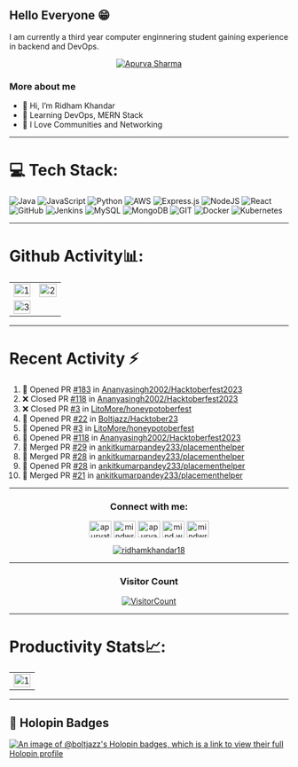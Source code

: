
## Hello Everyone 😁 

I am currently a third year computer enginnering student gaining experience in backend and DevOps.

<p align="center"><a href="https://github.com/ryo-ma/github-profile-trophy"><img src="https://github-profile-trophy.vercel.app/?username=Rythm18&theme=dracula&column=4&margin-w=15&margin-h=15" alt="Apurva Sharma" /></a></p>


### More about me
- 👋 Hi, I’m Ridham Khandar
- 👀 Learning DevOps, MERN Stack
- 🌱 I Love Communities and Networking


<hr>

# 💻 Tech Stack:
![Java](https://img.shields.io/badge/java-%23ED8B00.svg?style=for-the-badge&logo=java&logoColor=white) ![JavaScript](https://img.shields.io/badge/javascript-%23323330.svg?style=for-the-badge&logo=javascript&logoColor=%23F7DF1E) ![Python](https://img.shields.io/badge/python-3670A0?style=for-the-badge&logo=python&logoColor=ffdd54) ![AWS](https://img.shields.io/badge/AWS-%23FF9900.svg?style=for-the-badge&logo=amazon-aws&logoColor=white) ![Express.js](https://img.shields.io/badge/express.js-%23404d59.svg?style=for-the-badge&logo=express&logoColor=%2361DAFB) ![NodeJS](https://img.shields.io/badge/node.js-6DA55F?style=for-the-badge&logo=node.js&logoColor=white) ![React](https://img.shields.io/badge/react-%2320232a.svg?style=for-the-badge&logo=react&logoColor=%2361DAFB) ![GitHub](https://img.shields.io/badge/GitHub-%23121011.svg?style=for-the-badge&logo=github&logoColor=white) ![Jenkins](https://img.shields.io/badge/jenkins-%232C5263.svg?style=for-the-badge&logo=jenkins&logoColor=white) ![MySQL](https://img.shields.io/badge/mysql-%2300f.svg?style=for-the-badge&logo=mysql&logoColor=white) ![MongoDB](https://img.shields.io/badge/MongoDB-%234ea94b.svg?style=for-the-badge&logo=mongodb&logoColor=white) ![GIT](https://img.shields.io/badge/Git-fc6d26?style=for-the-badge&logo=git&logoColor=white) ![Docker](https://img.shields.io/badge/docker-%230db7ed.svg?style=for-the-badge&logo=docker&logoColor=white) ![Kubernetes](https://img.shields.io/badge/kubernetes-%23326ce5.svg?style=for-the-badge&logo=kubernetes&logoColor=white)

<hr>

# Github Activity📊:

<table>
  <tr>
    <td><img src="https://github-readme-stats.vercel.app/api?username=Rythm18&theme=radical&show_icons=true"  display=block width=100% height=auto  alt="1" ></td>
    <td><img src="https://github-readme-stats.vercel.app/api/top-langs/?username=Rythm18&theme=radical&layout=compact&hide=Jupyter%20Notebook"  display=block width=100% height=auto  alt="2" ></td>
   </tr> 
   <tr>
      <td><img src="https://github-readme-streak-stats.herokuapp.com/?user=Rythm18&theme=tokyonight"  display=block width=100% height=auto alt="3" ></td>
<!--      <td><!--START_SECTION:waka-->
<!--END_SECTION:waka-->
  </td>
  </tr>
</table>


<hr>

# Recent Activity :zap:
<!--START_SECTION:activity-->
1. 💪 Opened PR [#183](https://github.com/Ananyasingh2002/Hacktoberfest2023/pull/183) in [Ananyasingh2002/Hacktoberfest2023](https://github.com/Ananyasingh2002/Hacktoberfest2023)
2. ❌ Closed PR [#118](https://github.com/Ananyasingh2002/Hacktoberfest2023/pull/118) in [Ananyasingh2002/Hacktoberfest2023](https://github.com/Ananyasingh2002/Hacktoberfest2023)
3. ❌ Closed PR [#3](https://github.com/LitoMore/honeypotoberfest/pull/3) in [LitoMore/honeypotoberfest](https://github.com/LitoMore/honeypotoberfest)
4. 💪 Opened PR [#22](https://github.com/Boltjazz/Hacktober23/pull/22) in [Boltjazz/Hacktober23](https://github.com/Boltjazz/Hacktober23)
5. 💪 Opened PR [#3](https://github.com/LitoMore/honeypotoberfest/pull/3) in [LitoMore/honeypotoberfest](https://github.com/LitoMore/honeypotoberfest)
6. 💪 Opened PR [#118](https://github.com/Ananyasingh2002/Hacktoberfest2023/pull/118) in [Ananyasingh2002/Hacktoberfest2023](https://github.com/Ananyasingh2002/Hacktoberfest2023)
7. 🎉 Merged PR [#29](https://github.com/ankitkumarpandey233/placementhelper/pull/29) in [ankitkumarpandey233/placementhelper](https://github.com/ankitkumarpandey233/placementhelper)
8. 🎉 Merged PR [#28](https://github.com/ankitkumarpandey233/placementhelper/pull/28) in [ankitkumarpandey233/placementhelper](https://github.com/ankitkumarpandey233/placementhelper)
9. 💪 Opened PR [#28](https://github.com/ankitkumarpandey233/placementhelper/pull/28) in [ankitkumarpandey233/placementhelper](https://github.com/ankitkumarpandey233/placementhelper)
10. 🎉 Merged PR [#21](https://github.com/ankitkumarpandey233/placementhelper/pull/21) in [ankitkumarpandey233/placementhelper](https://github.com/ankitkumarpandey233/placementhelper)
<!--END_SECTION:activity-->

<hr>
 <h3 align="center">Connect with me:</h3>
<p align="center">
<a href="https://dev.to/rythm18" target="blank"><img align="center" src="https://raw.githubusercontent.com/rahuldkjain/github-profile-readme-generator/master/src/images/icons/Social/devto.svg" alt="apurvatech" height="30" width="40" /></a>
<a href="https://twitter.com/ridhamkhandar18" target="blank"><img align="center" src="https://raw.githubusercontent.com/rahuldkjain/github-profile-readme-generator/master/src/images/icons/Social/twitter.svg" alt="mindwrapper" height="30" width="40" /></a>
<a href="https://linkedin.com/in/ridham-khandar-a71841227" target="blank"><img align="center" src="https://raw.githubusercontent.com/rahuldkjain/github-profile-readme-generator/master/src/images/icons/Social/linked-in-alt.svg" alt="apurva866" height="30" width="40" /></a>
<a href="https://instagram.com/ridham.khandar18" target="blank"><img align="center" src="https://raw.githubusercontent.com/rahuldkjain/github-profile-readme-generator/master/src/images/icons/Social/instagram.svg" alt="mind.wrapper" height="30" width="40" /></a>
<a href="https://www.leetcode.com/ridhamkhandar18" target="blank"><img align="center" src="https://raw.githubusercontent.com/rahuldkjain/github-profile-readme-generator/master/src/images/icons/Social/leet-code.svg" alt="mindwr4pper" height="30" width="40" /></a>
 
<p align="center"> <a href="https://twitter.com/ridhamkhandar18" target="blank"><img src="https://img.shields.io/twitter/follow/ridhamkhandar18?logo=twitter&style=for-the-badge" alt="ridhamkhandar18" /></a> </p>

</p>

<hr>

<h3 align="center">Visitor Count</h3>


<a align="center" href="https://profile-counter.glitch.me/{Rythm18}/count.svg">
  
  ![VisitorCount](https://profile-counter.glitch.me/{Rythm18}/count.svg)  
  
</a>

<hr>


# Productivity Stats📈:
<table>
  <tr>
    <td><img src="https://github-profile-summary-cards.vercel.app/api/cards/profile-details?username=Rythm18&theme=monokai"  display=block width=100% height=auto  alt="1" ></td>
   </tr>
</table>

<hr>

 <h2>📌 Holopin Badges</h3>
  
 [![An image of @boltjazz's Holopin badges, which is a link to view their full Holopin profile](https://holopin.me/rythm18)](https://holopin.io/@rythm18)

<!---
Rythm18/Rythm18 is a ✨ special ✨ repository because its `README.md` (this file) appears on your GitHub profile.
You can click the Preview link to take a look at your changes.
--->
